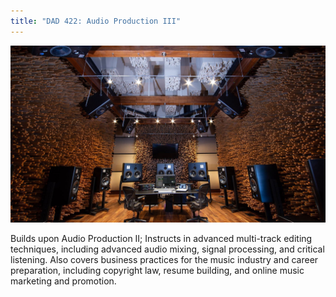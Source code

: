 ```yaml
---
title: "DAD 422: Audio Production III"
---
```


![placeholder.png](dolby-atmos-music-facilities-banner.jpg)

Builds upon Audio Production II; Instructs in advanced multi-track editing techniques, including advanced audio mixing, signal processing, and critical listening. Also covers business practices for the music industry and career preparation, including copyright law, resume building, and online music marketing and promotion.
